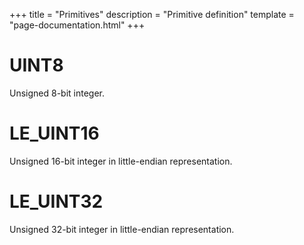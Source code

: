 +++
title = "Primitives"
description = "Primitive definition"
template = "page-documentation.html"
+++

# UINT8

Unsigned 8-bit integer.

# LE_UINT16

Unsigned 16-bit integer in little-endian representation.

# LE_UINT32

Unsigned 32-bit integer in little-endian representation.
